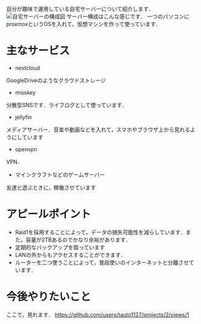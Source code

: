 自分が趣味で運用している自宅サーバーについて紹介します．
![自宅サーバーの構成図](https://raw.githubusercontent.com/tauto1127/tauto1127/main/%E8%87%AA%E5%AE%85%E3%82%B5%E3%83%BC%E3%83%90%E3%83%BC%E6%A7%8B%E6%88%90%E5%9B%B3.drawio.svg)
サーバー構成はこんな感じです．
一つのパソコンにproxmoxというOSを入れて，仮想マシンを作って使っています．

# 主なサービス
- nextcloud

GoogleDriveのようなクラウドストレージ
- misskey

分散型SNSです．ライフログとして使っています．
- jellyfin

メディアサーバー．音楽や動画などを入れて，スマホやブラウザ上から見れるようにしています
- openvpn

VPN．

- マインクラフトなどのゲームサーバー

友達と遊ぶときに，稼働させています
# アピールポイント
- Raid1を採用することによって，データの損失可能性を減らしています．また，容量が2TBあるのでかなり余裕があります．
- 定期的なバックアップを取っています
- LANの外からもアクセスすることができます．
- ルーターを二つ使うことによって，普段使いのインターネットと分離させています．

# 今後やりたいこと
ここで，見れます．
https://github.com/users/tauto1127/projects/2/views/1
